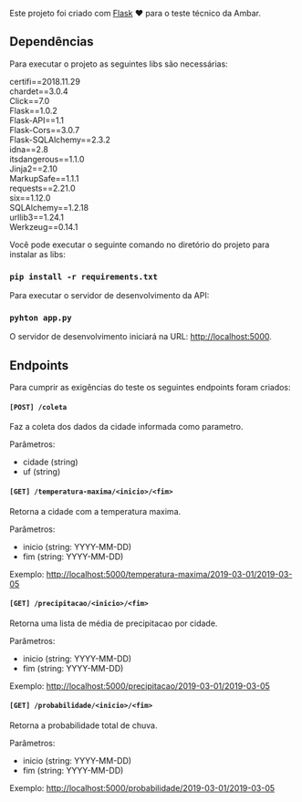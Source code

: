 Este projeto foi criado com [Flask](http://flask.pocoo.org/) :heart: para o teste técnico da Ambar.

## Dependências

Para executar o projeto as seguintes libs são necessárias:

certifi==2018.11.29<br>
chardet==3.0.4<br>
Click==7.0<br>
Flask==1.0.2<br>
Flask-API==1.1<br>
Flask-Cors==3.0.7<br>
Flask-SQLAlchemy==2.3.2<br>
idna==2.8<br>
itsdangerous==1.1.0<br>
Jinja2==2.10<br>
MarkupSafe==1.1.1<br>
requests==2.21.0<br>
six==1.12.0<br>
SQLAlchemy==1.2.18<br>
urllib3==1.24.1<br>
Werkzeug==0.14.1

Você pode executar o seguinte comando no diretório do projeto para instalar as libs:

### `pip install -r requirements.txt`

Para executar o servidor de desenvolvimento da API:

### `pyhton app.py`

O servidor de desenvolvimento iniciará na URL: [http://localhost:5000](http://localhost:5000).

## Endpoints

Para cumprir as exigências do teste os seguintes endpoints foram criados:

#### `[POST] /coleta`
Faz a coleta dos dados da cidade informada como parametro.

Parâmetros:

- cidade (string)
- uf (string)

#### `[GET] /temperatura-maxima/<inicio>/<fim>`
Retorna a cidade com a temperatura maxima.

Parâmetros:

- inicio (string: YYYY-MM-DD)
- fim (string: YYYY-MM-DD)

Exemplo: [http://localhost:5000/temperatura-maxima/2019-03-01/2019-03-05](http://localhost:5000/temperatura-maxima/2019-03-01/2019-03-05)

#### `[GET] /precipitacao/<inicio>/<fim>`
Retorna uma lista de média de precipitacao por cidade.

Parâmetros:

- inicio (string: YYYY-MM-DD)
- fim (string: YYYY-MM-DD)

Exemplo: [http://localhost:5000/precipitacao/2019-03-01/2019-03-05](http://localhost:5000/precipitacao/2019-03-01/2019-03-05)

#### `[GET] /probabilidade/<inicio>/<fim>`
Retorna a probabilidade total de chuva.

Parâmetros:

- inicio (string: YYYY-MM-DD)
- fim (string: YYYY-MM-DD)

Exemplo: [http://localhost:5000/probabilidade/2019-03-01/2019-03-05](http://localhost:5000/probabilidade/2019-03-01/2019-03-05)
